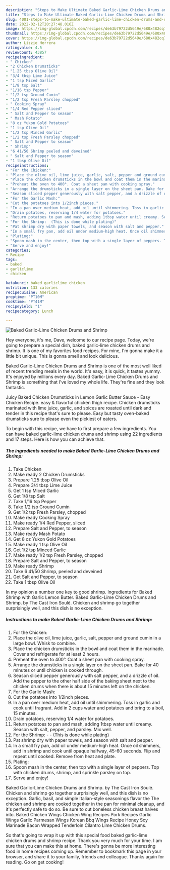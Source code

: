 ```yaml
---
description: "Steps to Make Ultimate Baked Garlic-Lime Chicken Drums and Shrimp"
title: "Steps to Make Ultimate Baked Garlic-Lime Chicken Drums and Shrimp"
slug: 4001-steps-to-make-ultimate-baked-garlic-lime-chicken-drums-and-shrimp
date: 2022-02-12T20:27:48.016Z
image: https://img-global.cpcdn.com/recipes/de63b79722d5649e/680x482cq70/baked-garlic-lime-chicken-drums-and-shrimp-recipe-main-photo.jpg
thumbnail: https://img-global.cpcdn.com/recipes/de63b79722d5649e/680x482cq70/baked-garlic-lime-chicken-drums-and-shrimp-recipe-main-photo.jpg
cover: https://img-global.cpcdn.com/recipes/de63b79722d5649e/680x482cq70/baked-garlic-lime-chicken-drums-and-shrimp-recipe-main-photo.jpg
author: Lizzie Herrera
ratingvalue: 4.5
reviewcount: 43857
recipeingredient:
- " Chicken"
- "2 Chicken Drumsticks"
- "1.25 tbsp Olive Oil"
- "3/4 tbsp Lime Juice"
- "1 tsp Miced Garlic"
- "1/8 tsp Salt"
- "1/16 tsp Pepper"
- "1/2 tsp Ground Cumin"
- "1/2 tsp Fresh Parsley chopped"
- " Cooking Spray"
- "1/4 Red Pepper sliced"
- " Salt and Pepper to season"
- " Mash Potato"
- "8 oz Yukon Gold Potatoes"
- "1 tsp Olive Oil"
- "1/2 tsp Minced Garlic"
- "1/2 tsp Fresh Parsley chopped"
- " Salt and Pepper to season"
- " Shrimp"
- "6 41/50 Shrimp peeled and deveined"
- " Salt and Pepper to season"
- "1 tbsp Olive Oil"
recipeinstructions:
- "For the Chicken:"
- "Place the olive oil, lime juice, garlic, salt, pepper and ground cumin in a large bowl. Whisk to combine."
- "Place the chicken drumsticks in the bowl and coat them in the marinade. Cover and refrigerate for at least 2 hours."
- "Preheat the oven to 400°. Coat a sheet pan with cooking spray."
- "Arrange the drumsticks in a single layer on the sheet pan. Bake for 40 minutes or until chicken is cooked through."
- "Season sliced pepper generously with salt pepper, and a drizzle of oil. Add the pepper to the other half side of the baking sheet next to the chicken drums when there is about 15 minutes left on the chicken."
- "For the Garlic Mash:"
- "Cut the potatoes into 1/2inch pieces."
- "In a pan over medium heat, add oil until shimmering. Toss in garlic and cook until fragrant. Add in 2 cups water and potatoes and bring to a boil, 15 minutes."
- "Drain potatoes, reserving 1/4 water for potatoes."
- "Return potatoes to pan and mash, adding 1tbsp water until creamy. Season with salt, pepper, and parsley. Mix well."
- "For the Shrimp:  (This is done while plating)"
- "Pat shrimp dry with paper towels, and season with salt and pepper."
- "In a small fry pan, add oil under medium-high heat. Once oil shimmers, add in shrimp and cook until opaque halfway, 45-60 seconds. Flip and repeat until cooked. Remove from heat and plate."
- "Plating:"
- "Spoon mash in the center, then top with a single layer of peppers. Top with chicken drums, shrimp, and sprinkle parsley on top."
- "Serve and enjoy!"
categories:
- Recipe
tags:
- baked
- garliclime
- chicken

katakunci: baked garliclime chicken 
nutrition: 133 calories
recipecuisine: American
preptime: "PT10M"
cooktime: "PT41M"
recipeyield: "1"
recipecategory: Lunch

---
```



![Baked Garlic-Lime Chicken Drums and Shrimp](https://img-global.cpcdn.com/recipes/de63b79722d5649e/680x482cq70/baked-garlic-lime-chicken-drums-and-shrimp-recipe-main-photo.jpg)

Hey everyone, it's me, Dave, welcome to our recipe page. Today, we're going to prepare a special dish, baked garlic-lime chicken drums and shrimp. It is one of my favorites food recipes. For mine, I'm gonna make it a little bit unique. This is gonna smell and look delicious.

Baked Garlic-Lime Chicken Drums and Shrimp is one of the most well liked of recent trending meals in the world. It's easy, it is quick, it tastes yummy. It's enjoyed by millions every day. Baked Garlic-Lime Chicken Drums and Shrimp is something that I've loved my whole life. They're fine and they look fantastic.

Juicy Baked Chicken Drumsticks in Lemon Garlic Butter Sauce - Easy Chicken Recipe. easy &amp; flavorful chicken thigh recipe. Chicken drumsticks marinated with lime juice, garlic, and spices are roasted until dark and tender in this recipe that&#39;s sure to please. Easy but tasty oven-baked drumsticks sure to please even the pickiest of eaters.


To begin with this recipe, we have to first prepare a few ingredients. You can have baked garlic-lime chicken drums and shrimp using 22 ingredients and 17 steps. Here is how you can achieve that.

<!--inarticleads1-->

##### The ingredients needed to make Baked Garlic-Lime Chicken Drums and Shrimp:

1. Take  Chicken
1. Make ready 2 Chicken Drumsticks
1. Prepare 1.25 tbsp Olive Oil
1. Prepare 3/4 tbsp Lime Juice
1. Get 1 tsp Miced Garlic
1. Get 1/8 tsp Salt
1. Take 1/16 tsp Pepper
1. Take 1/2 tsp Ground Cumin
1. Get 1/2 tsp Fresh Parsley, chopped
1. Make ready  Cooking Spray
1. Make ready 1/4 Red Pepper, sliced
1. Prepare  Salt and Pepper, to season
1. Make ready  Mash Potato
1. Get 8 oz Yukon Gold Potatoes
1. Make ready 1 tsp Olive Oil
1. Get 1/2 tsp Minced Garlic
1. Make ready 1/2 tsp Fresh Parsley, chopped
1. Prepare  Salt and Pepper, to season
1. Make ready  Shrimp
1. Take 6 41/50 Shrimp, peeled and deveined
1. Get  Salt and Pepper, to season
1. Take 1 tbsp Olive Oil


In my opinion a number one key to good shrimp. Ingredients for Baked Shrimp with Garlic Lemon Butter. Baked Garlic-Lime Chicken Drums and Shrimp. by The Cast Iron Soulé. Chicken and shrimp go together surprisingly well, and this dish is no exception. 

<!--inarticleads2-->

##### Instructions to make Baked Garlic-Lime Chicken Drums and Shrimp:

1. For the Chicken:
1. Place the olive oil, lime juice, garlic, salt, pepper and ground cumin in a large bowl. Whisk to combine.
1. Place the chicken drumsticks in the bowl and coat them in the marinade. Cover and refrigerate for at least 2 hours.
1. Preheat the oven to 400°. Coat a sheet pan with cooking spray.
1. Arrange the drumsticks in a single layer on the sheet pan. Bake for 40 minutes or until chicken is cooked through.
1. Season sliced pepper generously with salt pepper, and a drizzle of oil. Add the pepper to the other half side of the baking sheet next to the chicken drums when there is about 15 minutes left on the chicken.
1. For the Garlic Mash:
1. Cut the potatoes into 1/2inch pieces.
1. In a pan over medium heat, add oil until shimmering. Toss in garlic and cook until fragrant. Add in 2 cups water and potatoes and bring to a boil, 15 minutes.
1. Drain potatoes, reserving 1/4 water for potatoes.
1. Return potatoes to pan and mash, adding 1tbsp water until creamy. Season with salt, pepper, and parsley. Mix well.
1. For the Shrimp: -  - (This is done while plating)
1. Pat shrimp dry with paper towels, and season with salt and pepper.
1. In a small fry pan, add oil under medium-high heat. Once oil shimmers, add in shrimp and cook until opaque halfway, 45-60 seconds. Flip and repeat until cooked. Remove from heat and plate.
1. Plating:
1. Spoon mash in the center, then top with a single layer of peppers. Top with chicken drums, shrimp, and sprinkle parsley on top.
1. Serve and enjoy!


Baked Garlic-Lime Chicken Drums and Shrimp. by The Cast Iron Soulé. Chicken and shrimp go together surprisingly well, and this dish is no exception. Garlic, basil, and simple Italian-style seasonings flavor the The chicken and shrimp are cooked together in the pan for minimal cleanup, and it&#39;s perfectly safe to do so. Be sure to cut boneless chicken breast halves into. Baked Chicken Wings Chicken Wing Recipes Pork Recipes Garlic Wings Garlic Parmesan Wings Korean Bbq Wings Recipe Honey Soy Marinade Bacon Wrapped Tenderloin Cilantro Lime Chicken Drums. 

So that's going to wrap it up with this special food baked garlic-lime chicken drums and shrimp recipe. Thank you very much for your time. I am sure that you can make this at home. There's gonna be more interesting food in home recipes coming up. Remember to bookmark this page in your browser, and share it to your family, friends and colleague. Thanks again for reading. Go on get cooking!
